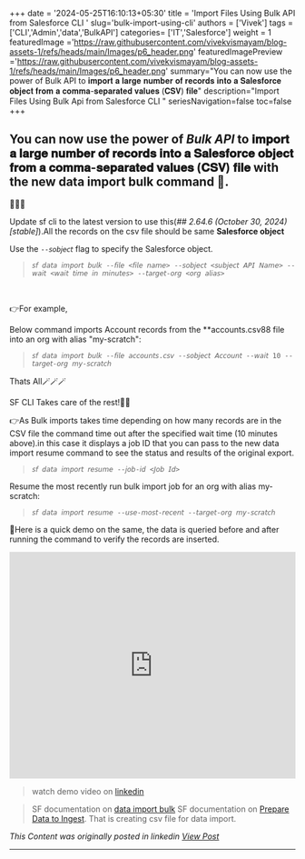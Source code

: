+++
date = '2024-05-25T16:10:13+05:30'
title = 'Import Files Using Bulk API from Salesforce CLI '
slug='bulk-import-using-cli'
authors = ['Vivek']
tags = ['CLI','Admin','data','BulkAPI']
categories= ['IT','Salesforce']
weight = 1
featuredImage ='https://raw.githubusercontent.com/vivekvismayam/blog-assets-1/refs/heads/main/Images/p6_header.png'
featuredImagePreview ='https://raw.githubusercontent.com/vivekvismayam/blog-assets-1/refs/heads/main/Images/p6_header.png'
summary="You can now use the power of Bulk API to 𝐢𝐦𝐩𝐨𝐫𝐭 𝐚 𝐥𝐚𝐫𝐠𝐞 𝐧𝐮𝐦𝐛𝐞𝐫 𝐨𝐟 𝐫𝐞𝐜𝐨𝐫𝐝𝐬 𝐢𝐧𝐭𝐨 𝐚 𝐒𝐚𝐥𝐞𝐬𝐟𝐨𝐫𝐜𝐞 𝐨𝐛𝐣𝐞𝐜𝐭 𝐟𝐫𝐨𝐦 𝐚 𝐜𝐨𝐦𝐦𝐚-𝐬𝐞𝐩𝐚𝐫𝐚𝐭𝐞𝐝 𝐯𝐚𝐥𝐮𝐞𝐬 (𝐂𝐒𝐕) 𝐟𝐢𝐥𝐞"
description="Import Files Using Bulk Api from Salesforce CLI "
seriesNavigation=false
toc=false
+++
&nbsp;  

## You can now use the power of *Bulk API* to 𝐢𝐦𝐩𝐨𝐫𝐭 𝐚 𝐥𝐚𝐫𝐠𝐞 𝐧𝐮𝐦𝐛𝐞𝐫 𝐨𝐟 𝐫𝐞𝐜𝐨𝐫𝐝𝐬 𝐢𝐧𝐭𝐨 𝐚 𝐒𝐚𝐥𝐞𝐬𝐟𝐨𝐫𝐜𝐞 𝐨𝐛𝐣𝐞𝐜𝐭 𝐟𝐫𝐨𝐦 𝐚 𝐜𝐨𝐦𝐦𝐚-𝐬𝐞𝐩𝐚𝐫𝐚𝐭𝐞𝐝 𝐯𝐚𝐥𝐮𝐞𝐬 (𝐂𝐒𝐕) 𝐟𝐢𝐥𝐞  with the new data import bulk command 💪.

📢📢📢

Update sf cli to the latest version to use this(*## 2.64.6 (October 30, 2024) [stable]*).All the records on the csv file should be same **Salesforce object**


Use the ```--𝘴𝘰𝘣𝘫𝘦𝘤𝘵``` flag to specify the Salesforce object.

>```𝘴𝘧 𝘥𝘢𝘵𝘢 𝘪𝘮𝘱𝘰𝘳𝘵 𝘣𝘶𝘭𝘬 --𝘧𝘪𝘭𝘦 <𝘧𝘪𝘭𝘦 𝘯𝘢𝘮𝘦> --𝘴𝘰𝘣𝘫𝘦𝘤𝘵 <𝘴𝘶𝘣𝘫𝘦𝘤𝘵 𝘈𝘗𝘐 𝘕𝘢𝘮𝘦> --𝘸𝘢𝘪𝘵 <𝘸𝘢𝘪𝘵 𝘵𝘪𝘮𝘦 𝘪𝘯 𝘮𝘪𝘯𝘶𝘵𝘦𝘴> --𝘵𝘢𝘳𝘨𝘦𝘵-𝘰𝘳𝘨 <𝘰𝘳𝘨 𝘢𝘭𝘪𝘢𝘴>```

&nbsp;  

👉For example, 

Below command imports Account records from the **accounts.csv88 file into an org with alias "my-scratch":

>```𝘴𝘧 𝘥𝘢𝘵𝘢 𝘪𝘮𝘱𝘰𝘳𝘵 𝘣𝘶𝘭𝘬 --𝘧𝘪𝘭𝘦 𝘢𝘤𝘤𝘰𝘶𝘯𝘵𝘴.𝘤𝘴𝘷 --𝘴𝘰𝘣𝘫𝘦𝘤𝘵 𝘈𝘤𝘤𝘰𝘶𝘯𝘵 --𝘸𝘢𝘪𝘵 10 --𝘵𝘢𝘳𝘨𝘦𝘵-𝘰𝘳𝘨 𝘮𝘺-𝘴𝘤𝘳𝘢𝘵𝘤𝘩```

Thats All🪄🪄🪄

SF CLI Takes care of the rest!🧙✨

👉As Bulk imports takes time depending on how many records are in the CSV file the command time out after the specified wait time (10 minutes above).in this case it displays a job ID that you can pass to the new data import resume command to see the status and results of the original export.

>```𝘴𝘧 𝘥𝘢𝘵𝘢 𝘪𝘮𝘱𝘰𝘳𝘵 𝘳𝘦𝘴𝘶𝘮𝘦 --𝘫𝘰𝘣-𝘪𝘥 <𝘑𝘰𝘣 𝘐𝘥>```


Resume the most recently run bulk import job for an org with alias my-scratch:

>```𝘴𝘧 𝘥𝘢𝘵𝘢 𝘪𝘮𝘱𝘰𝘳𝘵 𝘳𝘦𝘴𝘶𝘮𝘦 --𝘶𝘴𝘦-𝘮𝘰𝘴𝘵-𝘳𝘦𝘤𝘦𝘯𝘵 --𝘵𝘢𝘳𝘨𝘦𝘵-𝘰𝘳𝘨 𝘮𝘺-𝘴𝘤𝘳𝘢𝘵𝘤𝘩```

📝Here is a quick demo on the same, the data is queried before and after running the command to verify the records are inserted.
<iframe src="https://www.linkedin.com/embed/feed/update/urn:li:ugcPost:7259929552246722561?compact=1" height="399" width="100%" frameborder="0" allowfullscreen="" title="Embedded post"></iframe>


>watch demo video on [linkedin](https://www.linkedin.com/posts/vivekvismayam_%F0%9D%90%8D%F0%9D%90%9E%F0%9D%90%B0-%F0%9D%90%82%F0%9D%90%A8%F0%9D%90%A6%F0%9D%90%A6%F0%9D%90%9A%F0%9D%90%A7%F0%9D%90%9D-%F0%9D%90%A2%F0%9D%90%A7-%F0%9D%90%AC%F0%9D%90%9F-%F0%9D%90%9C%F0%9D%90%A5%F0%9D%90%A2-activity-7259929705787609088-c2Kt?utm_source=social_share_send&utm_medium=member_desktop_web&rcm=ACoAAA_bVqsB5ZA6FQt9Rk3q8WfamtkMsTNLxRo)

>SF documentation on [data import bulk](https://developer.salesforce.com/docs/atlas.en-us.sfdx_cli_reference.meta/sfdx_cli_reference/cli_reference_data_commands_unified.htm#cli_reference_data_import_bulk_unified) 
>SF documentation on [Prepare Data to Ingest](https://developer.salesforce.com/docs/atlas.en-us.sfdx_cli_reference.meta/sfdx_cli_reference/cli_reference_data_commands_unified.htm#cli_reference_data_import_bulk_unified). That is creating csv file for data import.

*This Content was originally posted in linkedin [View Post](https://www.linkedin.com/posts/vivekvismayam_%F0%9D%90%8D%F0%9D%90%9E%F0%9D%90%B0-%F0%9D%90%82%F0%9D%90%A8%F0%9D%90%A6%F0%9D%90%A6%F0%9D%90%9A%F0%9D%90%A7%F0%9D%90%9D-%F0%9D%90%A2%F0%9D%90%A7-%F0%9D%90%AC%F0%9D%90%9F-%F0%9D%90%9C%F0%9D%90%A5%F0%9D%90%A2-activity-7259929705787609088-c2Kt?utm_source=social_share_send&utm_medium=member_desktop_web&rcm=ACoAAA_bVqsB5ZA6FQt9Rk3q8WfamtkMsTNLxRo)*

***